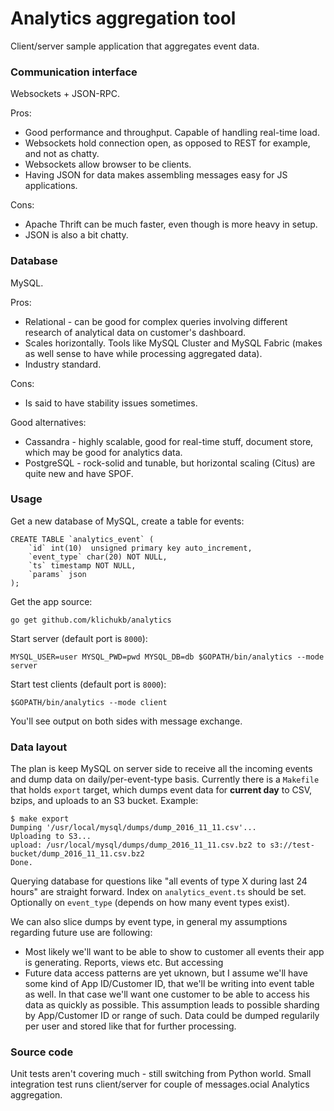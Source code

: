 # Analytics aggregation tool

Client/server sample application that aggregates event data.

### Communication interface
Websockets + JSON-RPC.

Pros:
* Good performance and throughput. Capable of handling real-time load.
* Websockets hold connection open, as opposed to REST for example, and not as chatty. 
* Websockets allow browser to be clients.
* Having JSON for data makes assembling messages easy for JS applications.

Cons:
* Apache Thrift can be much faster, even though is more heavy in setup.
* JSON is also a bit chatty.

### Database
MySQL.

Pros:
* Relational - can be good for complex queries involving different research of analytical data on customer's dashboard.
* Scales horizontally. Tools like MySQL Cluster and MySQL Fabric (makes as well sense to have while processing aggregated data).
* Industry standard.

Cons:
* Is said to have stability issues sometimes.

Good alternatives:
* Cassandra - highly scalable, good for real-time stuff, document store, which may be good for analytics data.
* PostgreSQL - rock-solid and tunable, but horizontal scaling (Citus) are quite new and have SPOF.

### Usage
Get a new database of MySQL, create a table for events:

    CREATE TABLE `analytics_event` (
        `id` int(10)  unsigned primary key auto_increment,
        `event_type` char(20) NOT NULL,
        `ts` timestamp NOT NULL,
        `params` json
    );


Get the app source:

    go get github.com/klichukb/analytics
    
Start server (default port is `8000`):

    MYSQL_USER=user MYSQL_PWD=pwd MYSQL_DB=db $GOPATH/bin/analytics --mode server
    
Start test clients (default port is `8000`):

    $GOPATH/bin/analytics --mode client
    
You'll see output on both sides with message exchange. 

### Data layout
The plan is keep MySQL on server side to receive all the incoming events and dump data on daily/per-event-type basis.
Currently there is a `Makefile` that holds `export` target, which dumps event data for **current day** to CSV, bzips, and uploads to an S3 bucket. Example:

    $ make export
    Dumping '/usr/local/mysql/dumps/dump_2016_11_11.csv'...
    Uploading to S3...
    upload: /usr/local/mysql/dumps/dump_2016_11_11.csv.bz2 to s3://test-bucket/dump_2016_11_11.csv.bz2
    Done.

Querying database for questions like "all events of type X during last 24 hours" are straight forward. Index on `analytics_event.ts` should be set. Optionally on `event_type` (depends on how many event types exist).

We can also slice dumps by event type, in general my assumptions regarding future use are following:
* Most likely we'll want to be able to show to customer all events their app is generating. Reports, views etc. But accessing 
* Future data access patterns are yet uknown, but I assume we'll have some kind of App ID/Customer ID, that we'll be writing into event table as well. In that case we'll want one customer to be able to access his data as quickly as possible. This assumption leads to possible sharding by App/Customer ID or range of such. Data could be dumped regularily per user and stored like that for further processing.


### Source code

Unit tests aren't covering much - still switching from Python world. Small integration test runs client/server for couple of messages.ocial Analytics aggregation.
